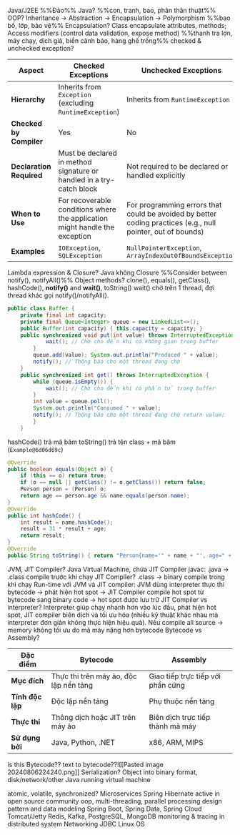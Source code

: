 Java/J2EE
%%Đảo%% 
Java?
%%con, tranh, bao, phân thân thuật%%
OOP? Inheritance -> Abstraction -> Encapsulation -> Polymorphism
%%bao bố, lớp, bảo vệ%%
Encapsulation? Class encapsulate attributes, methods; Access modifiers (control data validation, expose method)
%%thanh tra lợn, máy chạy, dịch giả, biển cảnh báo, hàng ghế trống%%
checked & unchecked exception? 

| Aspect                   | Checked Exceptions                                                          | Unchecked Exceptions                                                                                        |
| ------------------------ | --------------------------------------------------------------------------- | ----------------------------------------------------------------------------------------------------------- |
| **Hierarchy**            | Inherits from `Exception` (excluding `RuntimeException`)                    | Inherits from `RuntimeException`                                                                            |
| **Checked by Compiler**  | Yes                                                                         | No                                                                                                          |
| **Declaration Required** | Must be declared in method signature or handled in a try-catch block        | Not required to be declared or handled explicitly                                                           |
| **When to Use**          | For recoverable conditions where the application might handle the exception | For programming errors that could be avoided by better coding practices (e.g., null pointer, out of bounds) |
| **Examples**             | `IOException`, `SQLException`                                               | `NullPointerException`, `ArrayIndexOutOfBoundsException`                                                    |
Lambda expression & Closure? Java không Closure
%%Consider between notify(), notifyAll()%%
Object methods? clone(), equals(), getClass(), hashCode(), **notify()** and **wait()**, toString()
wait() chờ trên 1 thread, đợi thread khác gọi notify()/notifyAll(). 
```java
public class Buffer { 
	private final int capacity; 
	private final Queue<Integer> queue = new LinkedList<>(); 
	public Buffer(int capacity) { this.capacity = capacity; } 
	public synchronized void put(int value) throws InterruptedException {             while (queue.size() == capacity) { 
	        wait(); // Chờ cho đến khi có không gian trong buffer 
	    } 
	    queue.add(value); System.out.println("Produced " + value); 
	    notify(); // Thông báo cho một thread đang chờ 
	} 
	public synchronized int get() throws InterruptedException { 
		while (queue.isEmpty()) { 
			wait(); // Chờ cho đến khi có phần tử trong buffer 
		} 
		int value = queue.poll(); 
		System.out.println("Consumed " + value); 
		notify(); // Thông báo cho một thread đang chờ return value; 
		} 
	}
```
hashCode() trả mã băm 
toString() trả tên class + mã băm (`Example@6d06d69c`)
```java
@Override 
public boolean equals(Object o) { 
	if (this == o) return true; 
	if (o == null || getClass() != o.getClass()) return false; 
	Person person = (Person) o; 
	return age == person.age && name.equals(person.name); 
} 
@Override 
public int hashCode() { 
	int result = name.hashCode(); 
	result = 31 * result + age; 
	return result; 
}
@Override 
public String toString() { return "Person{name='" + name + "', age=" + age + "}"; }
```
JVM, JIT Compiler? 
Java Virtual Machine, chứa JIT Compiler
javac: .java -> .class compile trước khi chạy
JIT Compiler? .class -> binary compile trong khi chạy
Run-time với JVM và JIT compiler: JVM dùng interpreter thực thi bytecode -> phát hiện hot spot -> JIT Compiler compile hot spot từ bytecode sang binary code -> hot spot được lưu trữ
JIT Compiler vs interpreter? Interpreter giúp chạy nhanh hơn vào lúc đầu, phát hiện hot spot, JIT compiler biên dịch và tối ưu hóa (nhiều kỹ thuật khác nhau mà interpreter đơn giản không thực hiện hiệu quả). Nếu compile all source -> memory không tối ưu do mã máy nặng hơn bytecode
Bytecode vs Assembly?

| Đặc điểm         | Bytecode                               | Assembly                          |
| ---------------- | -------------------------------------- | --------------------------------- |
| **Mục đích**     | Thực thi trên máy ảo, độc lập nền tảng | Giao tiếp trực tiếp với phần cứng |
| **Tính độc lập** | Độc lập nền tảng                       | Phụ thuộc nền tảng                |
| **Thực thi**     | Thông dịch hoặc JIT trên máy ảo        | Biên dịch trực tiếp thành mã máy  |
| **Sử dụng bởi**  | Java, Python, .NET                     | x86, ARM, MIPS                    |

is this Bytecode?? text to bytecode??![[Pasted image 20240806224240.png]]
Serialization? Object into binary format, disk/network/other Java running virtual machine



atomic, volatile, synchronized? 
Microservices
Spring
Hibernate
active in open source community
oop, multi-threading, parallel processing
design pattern and data modeling
Spring Boot, Spring Data, Spring Cloud
Tomcat/Jetty
Redis, Kafka, PostgreSQL, MongoDB
monitoring & tracing in distributed system
Networking 
JDBC
Linux OS
